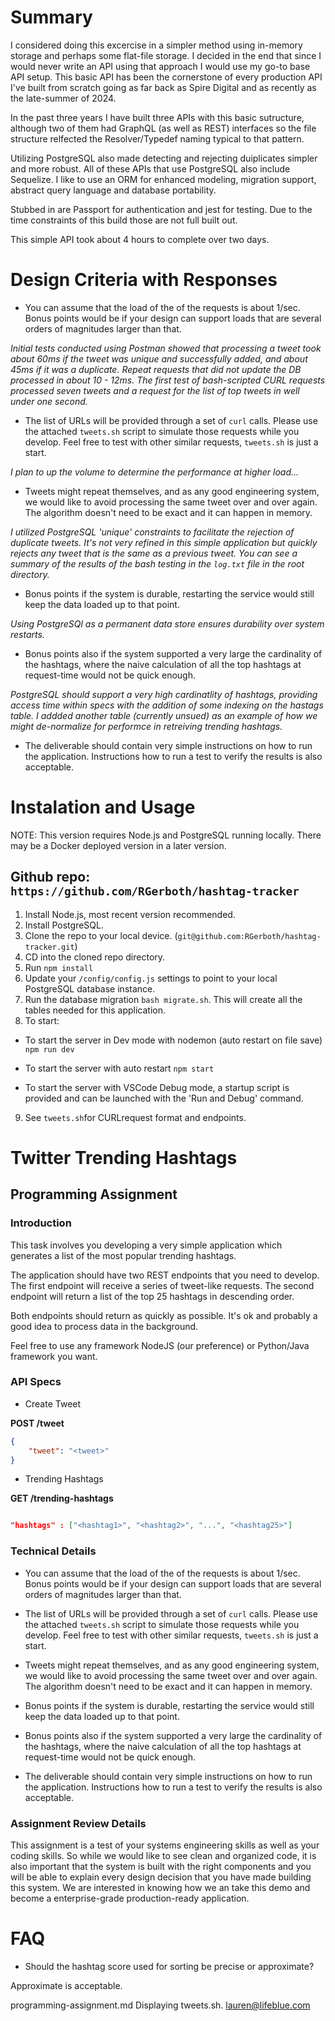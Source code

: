 # Summary
I considered doing this excercise in a simpler method using in-memory storage and perhaps some flat-file storage. I decided in the end that since I would never write an API using that approach I would use my go-to base API setup. This basic API has been the cornerstone of every production API I've built from scratch going as far back as Spire Digital and as recently as the late-summer of 2024. 

In the past three years I have built three APIs with this basic sutructure, although two of them had GraphQL (as well as REST) interfaces so the file structure relfected the Resolver/Typedef naming typical to that pattern. 

Utilizing PostgreSQL also made detecting and rejecting duiplicates simpler and more robust. All of these APIs that use PostgreSQL also include Sequelize. I like to use an ORM for enhanced modeling, migration support, abstract query language and database portability. 

Stubbed in are Passport for authentication and jest for testing. Due to the time constraints of this build those are not full built out. 

This simple API took about 4 hours to complete over two days. 

# Design Criteria with Responses

* You can assume that the load of the of the requests is about 1/sec. Bonus points would be if your design can support loads that are several orders of magnitudes larger than that.

*Initial tests conducted using Postman showed that processing a tweet took about 60ms if the tweet was unique and successfully added, and about 45ms if it was a duplicate. Repeat requests that did not update the DB processed in about 10 - 12ms. The first test of bash-scripted CURL requests processed seven tweets and a request for the list of top tweets in well under one second.*


* The list of URLs will be provided through a set of `curl` calls. Please use the attached `tweets.sh` script to simulate those requests while you develop. Feel free to test with other similar requests, `tweets.sh` is just a start.

*I plan to up the volume to determine the performance at higher load...*

* Tweets might repeat themselves, and as any good engineering system, we would like to avoid processing the same tweet over and over again. The algorithm doesn't need to be exact and it can happen in memory.

*I utilized PostgreSQL 'unique' constraints to facilitate the rejection of duplicate tweets. It's not very refined in this simple application but quickly rejects any tweet that is the same as a previous tweet. You can see a summary of the results of the bash testing in the ```log.txt``` file in the root directory.*

* Bonus points if the system is durable, restarting the service would still keep the data loaded up to that point.

*Using PostgreSQl as a permanent data store ensures durability over system restarts.*

* Bonus points also if the system supported a very large the cardinality of the hashtags, where the naive calculation of all the top hashtags at request-time would not be quick enough.

*PostgreSQL should support a very high cardinatlity of hashtags, providing access time within specs with the addition of some indexing on the hastags table. I addded another table (currently unsued) as an example of how we might de-normalize for performce in retreiving trending hashtags.*

* The deliverable should contain very simple instructions on how to run the application. Instructions how to run a test to verify the results is also acceptable.



# Instalation and Usage
NOTE: This version requires Node.js and PostgreSQL running locally. There may be a Docker deployed version in a later version. 

## Github repo: ```https://github.com/RGerboth/hashtag-tracker```

1. Install Node.js, most recent version recommended.
2. Install PostgreSQL.
3. Clone the repo to your local device. (```git@github.com:RGerboth/hashtag-tracker.git```)
4. CD into the cloned repo directory.
5. Run ```npm install```
6. Update your ```/config/config.js``` settings to point to your local PostgreSQL database instance. 
7. Run the database migration ```bash migrate.sh```. This will create all the tables needed for this application. 
8. To start: 
* To start the server in Dev mode with nodemon (auto restart on file save)
```npm run dev```

* To start the server with auto restart
```npm start```

* To start the server with VSCode Debug mode, a startup script is provided and can be launched with the 'Run and Debug' command.
9. See ```tweets.sh```for CURLrequest format and endpoints. 

# Twitter Trending Hashtags

## Programming Assignment

### Introduction

This task involves you developing a very simple application which generates a list of the most popular trending hashtags.

The application should have two REST endpoints that you need to develop. The first endpoint will receive a series of tweet-like requests. The second endpoint will return a list of the top 25 hashtags in descending order.

Both endpoints should return as quickly as possible. It's ok and probably a good idea to process data in the background.

Feel free to use any framework NodeJS (our preference) or Python/Java framework you want.


### API Specs

* Create Tweet

**POST /tweet**

```json
{
    "tweet": "<tweet>"
}
```

* Trending Hashtags

**GET /trending-hashtags**

```json

"hashtags" : ["<hashtag1>", "<hashtag2>", "...", "<hashtag25>"]
```

### Technical Details

* You can assume that the load of the of the requests is about 1/sec. Bonus points would be if your design can support loads that are several orders of magnitudes larger than that.

* The list of URLs will be provided through a set of `curl` calls. Please use the attached `tweets.sh` script to simulate those requests while you develop. Feel free to test with other similar requests, `tweets.sh` is just a start.

* Tweets might repeat themselves, and as any good engineering system, we would like to avoid processing the same tweet over and over again. The algorithm doesn't need to be exact and it can happen in memory.

* Bonus points if the system is durable, restarting the service would still keep the data loaded up to that point.

* Bonus points also if the system supported a very large the cardinality of the hashtags, where the naive calculation of all the top hashtags at request-time would not be quick enough.

* The deliverable should contain very simple instructions on how to run the application. Instructions how to run a test to verify the results is also acceptable.


### Assignment Review Details

This assignment is a test of your systems engineering skills as well as your coding skills. So while we would like to see clean and organized code, it is also important that the system is built with the right components and you will be able to explain every design decision that you have made building this system. We are interested in knowing how we an take this demo and become a enterprise-grade production-ready application.

# FAQ

* Should the hashtag score used for sorting be precise or approximate?

Approximate is acceptable.




programming-assignment.md
Displaying tweets.sh. lauren@lifeblue.com